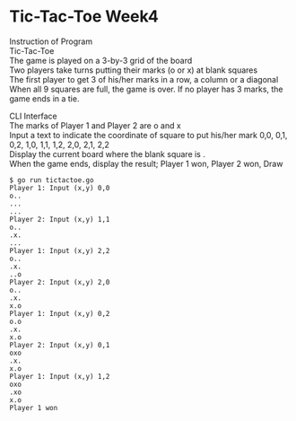 

# Tic-Tac-Toe Week4
   
Instruction of Program  
Tic-Tac-Toe   
The game is played on a 3-by-3 grid of the board   
Two players take turns putting their marks (o or x) at blank squares  
The first player to get 3 of his/her marks in a row, a column or a diagonal   
When all 9 squares are full, the game is over. If no player has 3 marks, the game ends in a tie.   
    
    
    
CLI Interface  
The marks of Player 1 and Player 2 are o and x   
Input a text to indicate the coordinate of square to put his/her mark 0,0, 0,1, 0,2, 1,0, 1,1, 1,2, 2,0, 2,1, 2,2    
Display the current board where the blank square is .   
When the game ends, display the result; Player 1 won, Player 2 won, Draw    



```
$ go run tictactoe.go 
Player 1: Input (x,y) 0,0
o..
...
...
Player 2: Input (x,y) 1,1
o..
.x.
...
Player 1: Input (x,y) 2,2
o..
.x.
..o
Player 2: Input (x,y) 2,0
o..
.x.
x.o
Player 1: Input (x,y) 0,2
o.o
.x.
x.o
Player 2: Input (x,y) 0,1
oxo
.x.
x.o
Player 1: Input (x,y) 1,2
oxo
.xo
x.o
Player 1 won
